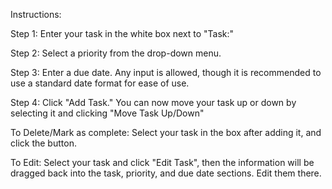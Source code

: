 Instructions: 

Step 1: Enter your task in the white box next to "Task:" 

Step 2: Select a priority from the drop-down menu.

Step 3: Enter a due date. Any input is allowed, though it is recommended to use a standard date format for ease of use.

Step 4: Click "Add Task." You can now move your task up or down by selecting it and clicking "Move Task Up/Down"

To Delete/Mark as complete: 
Select your task in the box after adding it, and click the button.

To Edit: 
Select your task and click "Edit Task", then the information will be dragged back into the task, priority, and due date sections. Edit them there.
